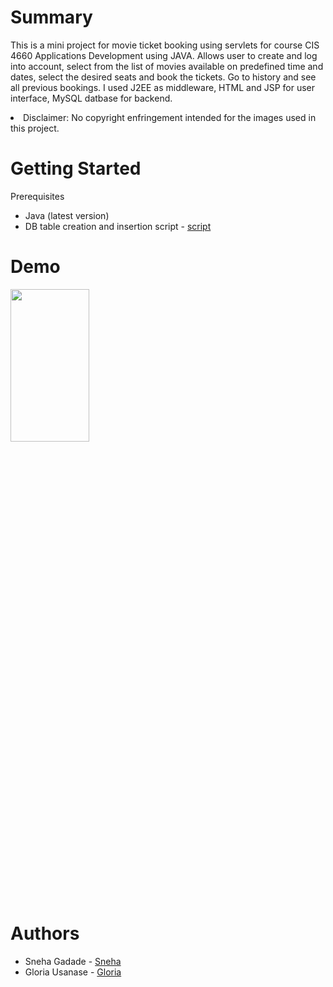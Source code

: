 # Summary
This is a mini project for movie ticket booking using servlets for course CIS 4660 Applications Development using JAVA. 
Allows user to create and log into account, select from the list of movies available on predefined time and dates, select the desired seats and book the tickets. Go to history and see all previous bookings. 
I used J2EE as middleware, HTML and JSP for user interface, MySQL datbase for backend.
<li>Disclaimer: No copyright enfringement intended for the images used in this project.</li>



# Getting Started
Prerequisites
<ul>
<li>Java (latest version)</li>
 <li>DB table creation and insertion script - <a href="https://github.com/snehag05/Book-Movie-Tickets/blob/dev/movietheater-202005031410.sql" >script</a></li>
</ul>

# Demo
<img src ="https://github.com/snehag05/Book-Movie-Tickets/blob/dev/WebContent/Book%20Ticket%20.gif" width="50%" height="25%">


# Authors
<ul>
<li> Sneha Gadade - <a href ="https://github.com/snehag05"> Sneha </a> </li>
<li> Gloria Usanase - <a href ="https://github.com/GloriaU3"> Gloria </a> </li>
</ul>
